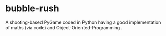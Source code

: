 # bubble-rush
A shooting-based PyGame coded in Python having a good implementation of maths (via code) and Object-Oriented-Programming .
